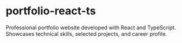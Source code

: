 # portfolio-react-ts
Professional portfolio website developed with React and TypeScript. Showcases technical skills, selected projects, and career profile.
